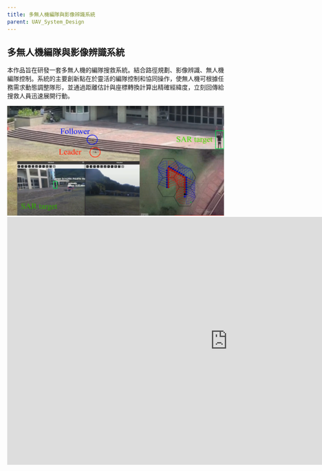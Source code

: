 ```yaml
---
title: 多無人機編隊與影像辨識系統
parent: UAV_System_Design
---
```


## 多無人機編隊與影像辨識系統<br>
<div class="container">
  <div class="text">
    <p>本作品旨在研發一套多無人機的編隊搜救系統。結合路徑規劃、影像辨識、無人機編隊控制。系統的主要創新點在於靈活的編隊控制和協同操作，使無人機可根據任務需求動態調整隊形，並通過距離估計與座標轉換計算出精確經緯度，立刻回傳給搜救人員迅速展開行動。</p>
  </div>
  <div class="image">
    <img src="../../images/uav_sear.png" alt="搜救系統概要">
  </div>
</div>

<iframe width="1024" height="576" src="https://www.youtube.com/embed/vckYhaKue1g" frameborder="0" allow="accelerometer; autoplay; clipboard-write; encrypted-media; gyroscope; picture-in-picture" allowfullscreen></iframe>

